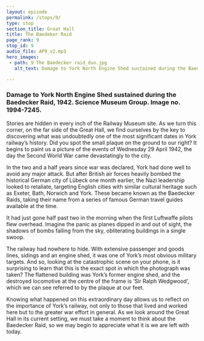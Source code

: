 ```yaml
---
layout: episode
permalink: /stops/9/
type: stop
section_title: Great Hall
title: The Baedeker Raid
page_rank: 9
stop_id: 9
audio_file: AP9_v2.mp3
hero_images:
 - path: 9 The Baedecker raid_duo.jpg
   alt_text: Damage to York North Engine Shed sustained during the Baedecker Raid, 1942. Science Museum Group. Image no. 1994-7245.

---
```

### Damage to York North Engine Shed sustained during the Baedecker Raid, 1942. Science Museum Group. Image no. 1994-7245.

Stories are hidden in every inch of the Railway Museum site. As we turn this corner, on the far side of the Great Hall, we find ourselves by the key to discovering what was undoubtedly one of the most significant dates in York railway’s history. Did you spot the small plaque on the ground to our right? It begins to paint us a picture of the events of Wednesday 29 April 1942, the day the Second World War came devastatingly to the city.<space><space>

In the two and a half years since war was declared, York had done well to avoid any major attack. But after British air forces heavily bombed the historical German city of Lübeck one month earlier, the Nazi leadership looked to retaliate, targeting English cities with similar cultural heritage such as Exeter, Bath, Norwich and York. These became known as the Baedecker Raids, taking their name from a series of famous German travel guides available at the time.<space><space>

It had just gone half past two in the morning when the first Luftwaffe pilots flew overhead. Imagine the panic as planes dipped in and out of sight, the shadows of bombs falling from the sky, obliterating buildings in a single swoop.<space><space>

The railway had nowhere to hide. With extensive passenger and goods lines, sidings and an engine shed, it was one of York’s most obvious military targets. And so, looking at the catastrophic scene on your phone, is it surprising to learn that this is the exact spot in which the photograph was taken? The flattened building was York’s former engine shed, and the destroyed locomotive at the centre of the frame is ‘Sir Ralph Wedgwood’, which we can see referred to by the plaque at our feet.<space><space>

Knowing what happened on this extraordinary day allows us to reflect on the importance of York’s railway, not only to those that lived and worked here but to the greater war effort in general. As we look around the Great Hall in its current setting, we must take a moment to think about the Baedecker Raid, so we may begin to appreciate what it is we are left with today.
